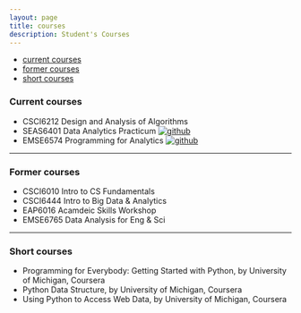 ```yaml
---
layout: page
title: courses
description: Student's Courses
---
```


<div class="navbar">
    <div class="navbar-inner">
        <ul class="nav">
            <li><a href="#current">current courses</a></li>
            <li><a href="#old">former courses</a></li>
            <li><a href="#shortcourses">short courses</a></li>
        </ul>
    </div>
</div>


### <a name="current"></a>Current courses

- CSCI6212 Design and Analysis of Algorithms
- SEAS6401 Data Analytics Practicum [![github](icons16/github-icon.png)](https://github.com/QingZhu37/SEAS6401)
- EMSE6574 Programming for Analytics [![github](icons16/github-icon.png)](https://github.com/QingZhu37/EMSE6574)

---


### <a name="old"></a>Former courses
- CSCI6010 Intro to CS Fundamentals
- CSCI6444 Intro to Big Data & Analytics
- EAP6016  Acamdeic Skills Workshop
- EMSE6765 Data Analysis for Eng & Sci

---

### <a name="shortcourses"></a>Short courses

- Programming for Everybody: Getting Started with Python, by University of Michigan, Coursera
- Python Data Structure, by University of Michigan, Coursera
- Using Python to Access Web Data, by University of Michigan, Coursera



